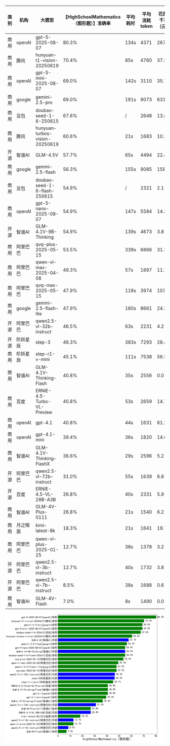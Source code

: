 
|类别|机构|大模型|【HighSchoolMathematics（图形题）】准确率|平均耗时|平均消耗token|花费/千次（元）|排名（准确率）|
|---|---|-----|-------------------|-------|-----------|-----------|-----------|
|商用|openAI|gpt-5-2025-08-07|80.3%|134s|4371|267.4|1|
|商用|腾讯|hunyuan-t1-vision-20250619|70.4%|85s|4760|37.5|2|
|商用|openAI|gpt-5-mini-2025-08-07|69.0%|142s|3110|35.7|3|
|商用|google|gemini-2.5-pro|69.0%|191s|9073|631.7|4|
|商用|豆包|doubao-seed-1-6-250615|67.6%|/|2648|13.8|5|
|商用|腾讯|hunyuan-turbos-vision-20250619|60.6%|21s|1683|10.2|6|
|开源|智谱AI|GLM-4.5V|57.7%|65s|4494|22.4|7|
|商用|google|gemini-2.5-flash|56.3%|155s|9085|158.1|8|
|商用|豆包|doubao-seed-1-6-flash-250615|54.9%|/|2321|2.1|9|
|商用|openAI|gpt-5-nano-2025-08-07|54.9%|147s|5584|14.3|10|
|开源|智谱AI|GLM-4.1V-9B-Thinking|54.9%|139s|4673|3.8|11|
|商用|阿里巴巴|qvq-plus-2025-05-15|53.5%|339s|6866|31.3|12|
|商用|阿里巴巴|qwen-vl-max-2025-04-08|49.3%|57s|1897|11.1|13|
|商用|阿里巴巴|qvq-max-2025-05-15|47.9%|118s|3974|103.3|14|
|商用|google|gemini-2.5-flash-lite|47.9%|160s|8661|24.2|15|
|开源|阿里巴巴|qwen2.5-vl-32b-instruct|46.5%|63s|2231|4.2|16|
|开源|阶跃星辰|step-3|46.3%|383s|7293|28.4|17|
|商用|阶跃星辰|step-r1-v-mini|45.1%|111s|7538|56.5|18|
|商用|智谱AI|GLM-4.1V-Thinking-Flash|40.8%|35s|2556|0.0|19|
|商用|百度|ERNIE-4.5-Turbo-VL-Preview|40.8%|53s|2659|14.7|20|
|商用|openAI|gpt-4.1|40.8%|44s|1631|61.2|21|
|商用|openAI|gpt-4.1-mini|39.4%|36s|1820|14.6|22|
|商用|智谱AI|GLM-4.1V-Thinking-FlashX|36.6%|29s|2596|5.2|23|
|开源|阿里巴巴|qwen2.5-vl-72b-instruct|31.0%|55s|1639|6.8|24|
|开源|百度|ERNIE-4.5-VL-28B-A3B|26.8%|40s|2331|5.9|25|
|商用|智谱AI|GLM-4V-Plus-0111|26.8%|21s|1540|6.2|26|
|商用|月之暗面|kimi-latest-8k|18.3%|21s|1641|19.7|27|
|商用|阿里巴巴|qwen-vl-plus-2025-01-25|12.7%|38s|1378|3.2|28|
|开源|阿里巴巴|qwen2.5-vl-3b-instruct|12.7%|40s|1732|3.8|29|
|开源|阿里巴巴|qwen2.5-vl-7b-instruct|8.5%|38s|1688|0.6|30|
|商用|智谱AI|GLM-4V-Flash|7.0%|8s|1490|0.0|31|


![lin](../pic/HighSchoolMathematics（图形题）.png)